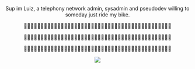 <p align="center">
Sup im Luiz, a telephony network admin, sysadmin and pseudodev willing to someday just ride my bike.
</p>
<p align="center">🥀🥀🥀🥀🥀🥀🥀🥀🥀🥀🥀🥀🥀🥀🥀🥀🥀🥀🥀🥀🥀🥀🥀🥀🥀🥀🥀🥀🥀🥀🥀🥀🥀🥀🥀🥀🥀🥀🥀🥀🥀🥀🥀🥀
</p>

<p align="center">💐💐💐💐💐💐💐💐💐💐💐💐💐💐💐💐💐💐💐💐💐💐💐💐💐💐💐💐💐💐💐💐💐💐💐💐💐💐💐💐💐💐💐💐
</p>

<p align="center">🎴🎴🎴🎴🎴🎴🎴🎴🎴🎴🎴🎴🎴🎴🎴🎴🎴🎴🎴🎴🎴🎴🎴🎴🎴🎴🎴🎴🎴🎴🎴🎴🎴🎴🎴🎴🎴🎴🎴🎴🎴🎴🎴🎴
</p>



<p align="center">
  <img src="https://github-readme-stats.vercel.app/api/top-langs/?username=htmluz&size_weight=0.4&count_weight=0.5&hide=scss,css,html&layout=compact&theme=dark"
</p>
